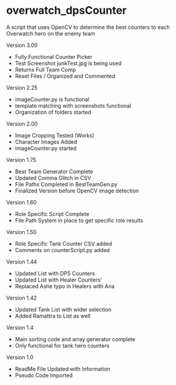 # overwatch_dpsCounter

A script that uses OpenCV to determine the best counters to each Overwatch hero on the enemy team

Version 3.00
- Fully Functional Counter Picker
- Test Screenshot junkTest.jpg is being used 
- Returns Full Team Comp 
- Reset Files / Organized and Commented

Version 2.25
- imageCounter.py is functional 
- template matching with screenshots functional 
- Organization of folders started

Version 2.00 
- Image Cropping Tested (Works)
- Character Images Added 
- imageCounter.py started

Version 1.75 
- Best Team Generator Complete 
- Updated Comma Glitch in CSV 
- File Paths Completed in BestTeamGen.py
- Finalized Version before OpenCV image detection 

Version 1.60 
- Role Specific Script Complete
- File Path System in place to get specific role results

Version 1.50
- Role Specific Tank Counter CSV added
- Comments on counterScript.py added 

Version 1.44
- Updated List with DPS Counters
- Updated List with Healer Counters'
- Replaced Ashe typo in Healers with Ana

Version 1.42
- Updated Tank List with wider selection 
- Added Ramattra to List as well

Version 1.4 
- Main sorting code and array generator complete
- Only functional for tank hero counters

Version 1.0
- ReadMe File Updated with Information
- Pseudo Code Imported


